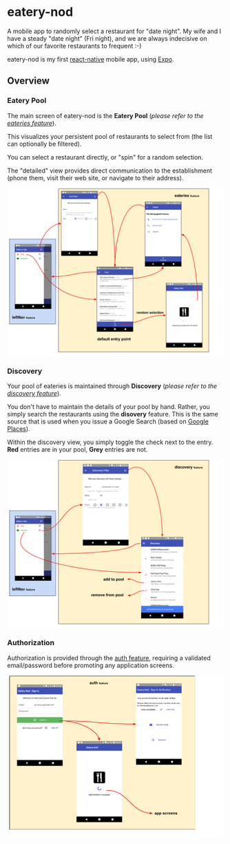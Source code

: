 # eatery-nod

A mobile app to randomly select a restaurant for "date night".  My
wife and I have a steady "date night" (Fri night), and we are always
indecisive on which of our favorite restaurants to frequent :-)

eatery-nod is my first
[react-native](https://facebook.github.io/react-native/) mobile app,
using [Expo](https://expo.io/).

## Overview

### Eatery Pool

The main screen of eatery-nod is the **Eatery Pool** (_please refer to
the [eateries feature](src/features/views/eateries)_).

This visualizes your persistent pool of restaurants to select from
(the list can optionally be filtered).

You can select a restaurant directly, or "spin" for a random
selection.

The "detailed" view provides direct communication to the establishment
(phone them, visit their web site, or navigate to their address).

![Screen Flow](src/features/views/eateries/docs/ScreenFlow.png)


### Discovery

Your pool of eateries is maintained through **Discovery** (_please
refer to the [discovery feature](src/features/views/discovery)_).

You don't have to maintain the details of your pool by hand.  Rather,
you simply search the restaurants using the **disovery** feature.
This is the same source that is used when you issue a Google Search
(based on [Google Places](https://developers.google.com/places/)).

Within the discovery view, you simply toggle the check next to the
entry.  **Red** entries are in your pool, **Grey** entries are not.

![Screen Flow](src/features/views/discovery/docs/ScreenFlow.png)


### Authorization

Authorization is provided through the [auth
feature](src/features/init/auth), requiring a validated email/password
before promoting any application screens.

![Screen Flow](src/features/init/auth/docs/ScreenFlow.png)
